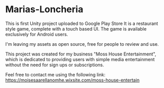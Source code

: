 # Marias-Loncheria
This is first Unity project uploaded to Google Play Store
It is a restaurant style game, complete with a touch based UI. The game is available exclusively for Android users.

I'm leaving my assets as open source, free for people to review and use.

This project was created for my business "Moss House Entertainment", which is dedicated to providing users with simple media entertainment without the need for sign ups or subscriptions.

Feel free to contact me using the following link:
https://moisesaarellanomhe.wixsite.com/moss-house-entertain

